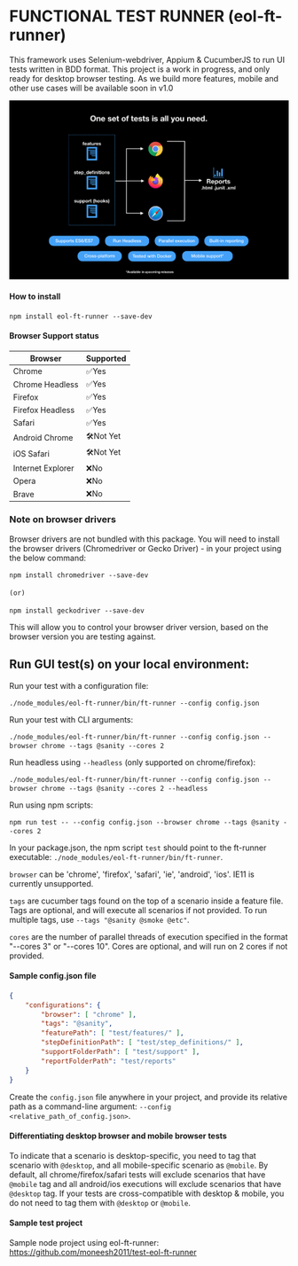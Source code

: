 # FUNCTIONAL TEST RUNNER (eol-ft-runner)
This framework uses Selenium-webdriver, Appium & CucumberJS to run UI tests written in BDD format.
This project is a work in progress, and only ready for desktop browser testing. As we build more features, mobile and other use cases will be available soon in v1.0

![Description poster](/icons/readme-poster.png)

#### How to install
``` shell
npm install eol-ft-runner --save-dev
```

#### Browser Support status
| Browser  | Supported |
| ------------- | ------------- |
| Chrome  | ✅Yes  |
| Chrome Headless  | ✅Yes  |
| Firefox  | ✅Yes  |
| Firefox Headless  | ✅Yes  |
| Safari  | ✅Yes  |
| Android Chrome  | 🛠Not Yet  |
| iOS Safari  | 🛠Not Yet  |
| Internet Explorer  | ❌No  |
| Opera  | ❌No  |
| Brave  | ❌No  |

### Note on browser drivers
Browser drivers are not bundled with this package. You will need to install the browser drivers (Chromedriver or Gecko Driver) - in your project using the below command:
``` shell
npm install chromedriver --save-dev

(or)

npm install geckodriver --save-dev
```
This will allow you to control your browser driver version, based on the browser version you are testing against.


## Run GUI test(s) on your local environment:
Run your test with a configuration file:
``` shell
./node_modules/eol-ft-runner/bin/ft-runner --config config.json
```
Run your test with CLI arguments:
``` shell
./node_modules/eol-ft-runner/bin/ft-runner --config config.json --browser chrome --tags @sanity --cores 2
```
Run headless using `--headless` (only supported on chrome/firefox):
``` shell
./node_modules/eol-ft-runner/bin/ft-runner --config config.json --browser chrome --tags @sanity --cores 2 --headless
```
Run using npm scripts:
``` shell
npm run test -- --config config.json --browser chrome --tags @sanity --cores 2
```
In your package.json, the npm script `test` should point to the ft-runner executable: `./node_modules/eol-ft-runner/bin/ft-runner`.

`browser` can be 'chrome', 'firefox', 'safari', 'ie', 'android', 'ios'. IE11 is currently unsupported.

`tags` are cucumber tags found on the top of a scenario inside a feature file. Tags are optional, and will execute all scenarios if not provided. To run multiple tags, use `--tags "@sanity @smoke @etc"`.

`cores` are the number of parallel threads of execution specified in the format "--cores 3" or "--cores 10". Cores are optional, and will run on 2 cores if not provided.

#### Sample config.json file
```json
{
    "configurations": {
        "browser": [ "chrome" ],
        "tags": "@sanity",
        "featurePath": [ "test/features/" ],
        "stepDefinitionPath": [ "test/step_definitions/" ],
        "supportFolderPath": [ "test/support" ],
        "reportFolderPath": "test/reports"
    }
}
```
Create the `config.json` file anywhere in your project, and provide its relative path as a command-line argument: `--config <relative_path_of_config.json>`.

#### Differentiating desktop browser and mobile browser tests
To indicate that a scenario is desktop-specific, you need to tag that scenario with `@desktop`, and all mobile-specific scenario as `@mobile`.
By default, all chrome/firefox/safari tests will exclude scenarios that have `@mobile` tag and all android/ios executions will exclude scenarios that have `@desktop` tag.
If your tests are cross-compatible with desktop & mobile, you do not need to tag them with `@desktop` or `@mobile`.

#### Sample test project
Sample node project using eol-ft-runner: https://github.com/moneesh2011/test-eol-ft-runner
